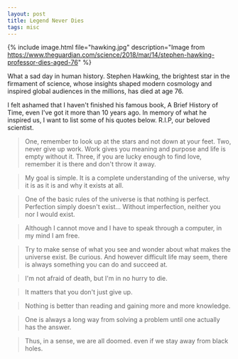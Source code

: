 ```yaml
---
layout: post
title: Legend Never Dies
tags: misc
---
```

{% include image.html file="hawking.jpg" description="Image from https://www.theguardian.com/science/2018/mar/14/stephen-hawking-professor-dies-aged-76" %}

What a sad day in human history. Stephen Hawking, the brightest star in the firmament of science, whose insights shaped modern cosmology and inspired global audiences in the millions, has died at age 76. 

I felt ashamed that I haven't finished his famous book, A Brief History of Time, even I've got it more than 10 years ago. In memory of what he inspired us, I want to list some of his quotes below. R.I.P, our beloved scientist. 

> One, remember to look up at the stars and not down at your feet. Two, never give up work. Work gives you meaning and purpose and life is empty without it. Three, if you are lucky enough to find love, remember it is there and don't throw it away.

> My goal is simple. It is a complete understanding of the universe, why it is as it is and why it exists at all.

> One of the basic rules of the universe is that nothing is perfect. Perfection simply doesn't exist... Without imperfection, neither you nor I would exist.

> Although I cannot move and I have to speak through a computer, in my mind I am free.

> Try to make sense of what you see and wonder about what makes the universe exist. Be curious. And however difficult life may seem, there is always something you can do and succeed at. 

> I'm not afraid of death, but I'm in no hurry to die.

> It matters that you don't just give up.

> Nothing is better than reading and gaining more and more knowledge.

> One is always a long way from solving a problem until one actually has the answer.

> Thus, in a sense, we are all doomed. even if we stay away from black holes.